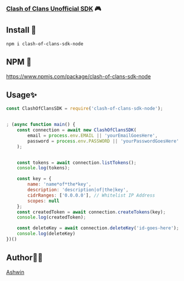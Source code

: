 ### [Clash of Clans Unofficial SDK](https://www.npmjs.com/package/clash-of-clans-sdk-node) 🎮

## Install :star2:

```
npm i clash-of-clans-sdk-node
```

## NPM 👾
<a href="https://www.npmjs.com/package/clash-of-clans-sdk-node">https://www.npmjs.com/package/clash-of-clans-sdk-node</a>

## Usage:sparkles:


```javascript
const ClashOfClansSDK = require('clash-of-clans-sdk-node');


; (async function main() {
    const connection = await new ClashOfClansSDK(
        email = process.env.EMAIL || 'yourEmailGoesHere',
        password = process.env.PASSWORD || 'yourPasswordGoesHere'
    );


    const tokens = await connection.listTokens();
    console.log(tokens);

    const key = {
        name: 'name*of*the*key',
        description: 'description|of|the|key',
        cidrRanges: ['0.0.0.0'], // Whitelist IP Address 
        scopes: null
    };
    const createdToken = await connection.createTokens(key);
    console.log(createdToken);

    const deleteKey = await connection.deleteKey('id-goes-here');
    console.log(deleteKey)
})()
```

## Author👨‍💻
<a href="https://ashwin.engineer/">Ashwin</a>
